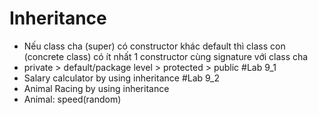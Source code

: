 
# Inheritance
* Nếu class cha (super) có constructor khác default thì class con (concrete class) có ít nhất 1 constructor cùng signature với class cha
* private > default/package level > protected > public
#Lab 9_1
* Salary calculator by using inheritance
#Lab 9_2
* Animal Racing by using inheritance
* Animal: speed(random)